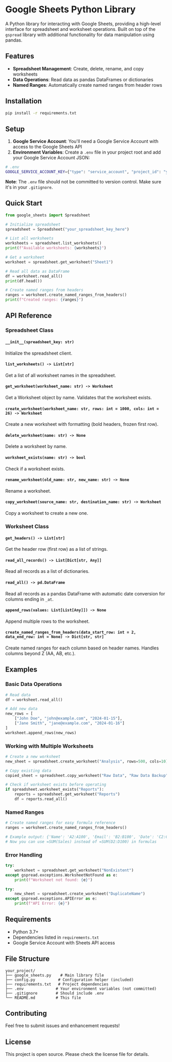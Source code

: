 # Google Sheets Python Library

A Python library for interacting with Google Sheets, providing a high-level interface for spreadsheet and worksheet operations. Built on top of the `gspread` library with additional functionality for data manipulation using pandas.

## Features

- **Spreadsheet Management**: Create, delete, rename, and copy worksheets
- **Data Operations**: Read data as pandas DataFrames or dictionaries
- **Named Ranges**: Automatically create named ranges from header rows

## Installation

```bash
pip install -r requirements.txt
```

## Setup

1. **Google Service Account**: You'll need a Google Service Account with access to the Google Sheets API
2. **Environment Variables**: Create a `.env` file in your project root and add your Google Service Account JSON:

```bash
# .env
GOOGLE_SERVICE_ACCOUNT_KEY={"type": "service_account", "project_id": "your-project", "private_key_id": "...", "private_key": "...", "client_email": "...", "client_id": "...", "auth_uri": "https://accounts.google.com/o/oauth2/auth", "token_uri": "https://oauth2.googleapis.com/token", "auth_provider_x509_cert_url": "https://www.googleapis.com/oauth2/v1/certs", "client_x509_cert_url": "..."}
```

**Note**: The `.env` file should not be committed to version control. Make sure it's in your `.gitignore`.

## Quick Start

```python
from google_sheets import Spreadsheet

# Initialize spreadsheet
spreadsheet = Spreadsheet("your_spreadsheet_key_here")

# List all worksheets
worksheets = spreadsheet.list_worksheets()
print(f"Available worksheets: {worksheets}")

# Get a worksheet
worksheet = spreadsheet.get_worksheet("Sheet1")

# Read all data as DataFrame
df = worksheet.read_all()
print(df.head())

# Create named ranges from headers
ranges = worksheet.create_named_ranges_from_headers()
print(f"Created ranges: {ranges}")
```

## API Reference

### Spreadsheet Class

#### `__init__(spreadsheet_key: str)`
Initialize the spreadsheet client.

#### `list_worksheets() -> List[str]`
Get a list of all worksheet names in the spreadsheet.

#### `get_worksheet(worksheet_name: str) -> Worksheet`
Get a Worksheet object by name. Validates that the worksheet exists.

#### `create_worksheet(worksheet_name: str, rows: int = 1000, cols: int = 26) -> Worksheet`
Create a new worksheet with formatting (bold headers, frozen first row).

#### `delete_worksheet(name: str) -> None`
Delete a worksheet by name.

#### `worksheet_exists(name: str) -> bool`
Check if a worksheet exists.

#### `rename_worksheet(old_name: str, new_name: str) -> None`
Rename a worksheet.

#### `copy_worksheet(source_name: str, destination_name: str) -> Worksheet`
Copy a worksheet to create a new one.

### Worksheet Class

#### `get_headers() -> List[str]`
Get the header row (first row) as a list of strings.

#### `read_all_records() -> List[Dict[str, Any]]`
Read all records as a list of dictionaries.

#### `read_all() -> pd.DataFrame`
Read all records as a pandas DataFrame with automatic date conversion for columns ending in `_at`.

#### `append_rows(values: List[List[Any]]) -> None`
Append multiple rows to the worksheet.

#### `create_named_ranges_from_headers(data_start_row: int = 2, data_end_row: int = None) -> Dict[str, str]`
Create named ranges for each column based on header names. Handles columns beyond Z (AA, AB, etc.).

## Examples

### Basic Data Operations

```python
# Read data
df = worksheet.read_all()

# Add new data
new_rows = [
    ["John Doe", "john@example.com", "2024-01-15"],
    ["Jane Smith", "jane@example.com", "2024-01-16"]
]
worksheet.append_rows(new_rows)
```

### Working with Multiple Worksheets

```python
# Create a new worksheet
new_sheet = spreadsheet.create_worksheet("Analysis", rows=500, cols=10)

# Copy existing data
copied_sheet = spreadsheet.copy_worksheet("Raw Data", "Raw Data Backup")

# Check if worksheet exists before operating
if spreadsheet.worksheet_exists("Reports"):
    reports = spreadsheet.get_worksheet("Reports")
    df = reports.read_all()
```

### Named Ranges

```python
# Create named ranges for easy formula reference
ranges = worksheet.create_named_ranges_from_headers()

# Example output: {'Name': 'A2:A100', 'Email': 'B2:B100', 'Date': 'C2:C100'}
# Now you can use =SUM(Sales) instead of =SUM(D2:D100) in formulas
```

### Error Handling

```python
try:
    worksheet = spreadsheet.get_worksheet("NonExistent")
except gspread.exceptions.WorksheetNotFound as e:
    print(f"Worksheet not found: {e}")

try:
    new_sheet = spreadsheet.create_worksheet("DuplicateName")
except gspread.exceptions.APIError as e:
    print(f"API Error: {e}")
```

## Requirements

- Python 3.7+
- Dependencies listed in `requirements.txt`
- Google Service Account with Sheets API access

## File Structure

```
your_project/
├── google_sheets.py    # Main library file
├── config.py          # Configuration helper (included)
├── requirements.txt   # Project dependencies
├── .env              # Your environment variables (not committed)
├── .gitignore        # Should include .env
└── README.md         # This file
```

## Contributing

Feel free to submit issues and enhancement requests!

## License

This project is open source. Please check the license file for details.